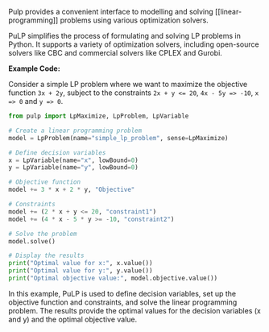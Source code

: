 Pulp provides a convenient interface to modelling and solving [[linear-programming]] problems using various optimization solvers.

PuLP simplifies the process of formulating and solving LP problems in Python. It supports a variety of optimization solvers, including open-source solvers like CBC and commercial solvers like CPLEX and Gurobi.

**Example Code:**

Consider a simple LP problem where we want to maximize the objective function `3x + 2y`, subject to the constraints `2x + y <= 20`, `4x - 5y => -10`, `x => 0` and `y => 0`.

```python
from pulp import LpMaximize, LpProblem, LpVariable

# Create a linear programming problem
model = LpProblem(name="simple_lp_problem", sense=LpMaximize)

# Define decision variables
x = LpVariable(name="x", lowBound=0)
y = LpVariable(name="y", lowBound=0)

# Objective function
model += 3 * x + 2 * y, "Objective"

# Constraints
model += (2 * x + y <= 20, "constraint1")
model += (4 * x - 5 * y >= -10, "constraint2")

# Solve the problem
model.solve()

# Display the results
print("Optimal value for x:", x.value())
print("Optimal value for y:", y.value())
print("Optimal objective value:", model.objective.value())
```

In this example, PuLP is used to define decision variables, set up the objective function and constraints, and solve the linear programming problem. The results provide the optimal values for the decision variables (x and y) and the optimal objective value.